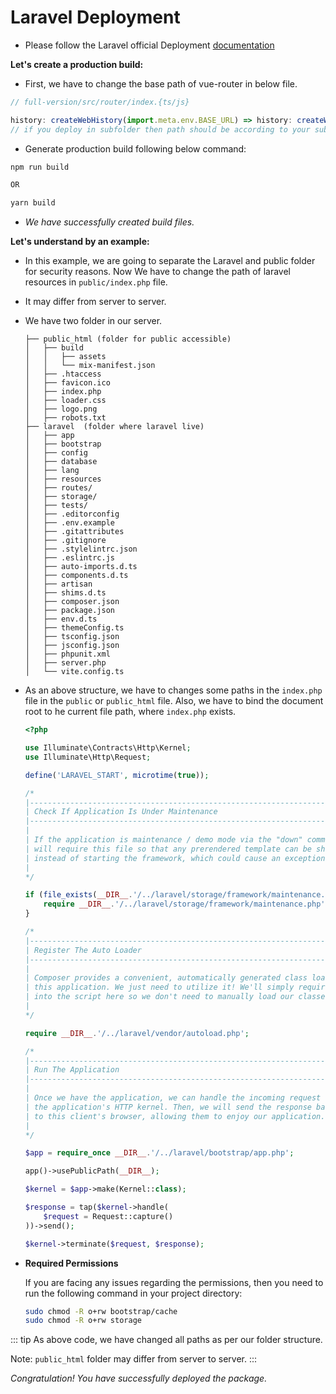 # Laravel Deployment

- Please follow the Laravel official Deployment [documentation](https://laravel.com/docs/10.x/deployment)

**Let's create a production build:**

- First, we have to change the base path of vue-router in below file.

```js
// full-version/src/router/index.{ts/js}

history: createWebHistory(import.meta.env.BASE_URL) => history: createWebHistory('/'), 
// if you deploy in subfolder then path should be according to your sub folder.
```

- Generate production build following below command:

```bash
npm run build

OR 

yarn build
```

- *We have successfully created build files.*

**Let's understand by an example:**

- In this example, we are going to separate the Laravel and public folder for security reasons. Now We have to change the path of laravel resources in `public/index.php` file.
- It may differ from server to server.

- We have two folder in our server.

  ```text
  ├── public_html (folder for public accessible)
  │   ├── build
  │   │   ├── assets
  │   │   └── mix-manifest.json
  │   ├── .htaccess
  │   ├── favicon.ico
  │   ├── index.php
  │   ├── loader.css
  │   ├── logo.png
  │   ├── robots.txt
  ├── laravel  (folder where laravel live)
  │   ├── app                      
  │   ├── bootstrap                
  │   ├── config                   
  │   ├── database                 
  │   ├── lang                     
  │   ├── resources                            
  │   ├── routes/                  
  │   ├── storage/                 
  │   ├── tests/                   
  │   ├── .editorconfig            
  │   ├── .env.example             
  │   ├── .gitattributes           
  │   ├── .gitignore               
  │   ├── .stylelintrc.json        
  │   ├── .eslintrc.js             
  │   ├── auto-imports.d.ts        
  │   ├── components.d.ts          
  │   ├── artisan                  
  │   ├── shims.d.ts               
  │   ├── composer.json            
  │   ├── package.json             
  │   ├── env.d.ts                 
  │   ├── themeConfig.ts           
  │   ├── tsconfig.json            
  │   ├── jsconfig.json            
  │   ├── phpunit.xml              
  │   ├── server.php               
  │   └── vite.config.ts
  ```

- As an above structure, we have to changes some paths in the `index.php` file in the `public` or `public_html` file. Also, we have to bind the document root to he current file path, where `index.php` exists.

  ```php
  <?php

  use Illuminate\Contracts\Http\Kernel;
  use Illuminate\Http\Request;

  define('LARAVEL_START', microtime(true));

  /*
  |--------------------------------------------------------------------------
  | Check If Application Is Under Maintenance
  |--------------------------------------------------------------------------
  |
  | If the application is maintenance / demo mode via the "down" command we
  | will require this file so that any prerendered template can be shown
  | instead of starting the framework, which could cause an exception.
  |
  */

  if (file_exists(__DIR__.'/../laravel/storage/framework/maintenance.php')) {
      require __DIR__.'/../laravel/storage/framework/maintenance.php';
  }

  /*
  |--------------------------------------------------------------------------
  | Register The Auto Loader
  |--------------------------------------------------------------------------
  |
  | Composer provides a convenient, automatically generated class loader for
  | this application. We just need to utilize it! We'll simply require it
  | into the script here so we don't need to manually load our classes.
  |
  */

  require __DIR__.'/../laravel/vendor/autoload.php';

  /*
  |--------------------------------------------------------------------------
  | Run The Application
  |--------------------------------------------------------------------------
  |
  | Once we have the application, we can handle the incoming request using
  | the application's HTTP kernel. Then, we will send the response back
  | to this client's browser, allowing them to enjoy our application.
  |
  */

  $app = require_once __DIR__.'/../laravel/bootstrap/app.php';

  app()->usePublicPath(__DIR__);

  $kernel = $app->make(Kernel::class);

  $response = tap($kernel->handle(
      $request = Request::capture()
  ))->send();

  $kernel->terminate($request, $response);

  ```

- **Required Permissions**

  If you are facing any issues regarding the permissions, then you need to run the following command in your project directory:

  ```sh
  sudo chmod -R o+rw bootstrap/cache
  sudo chmod -R o+rw storage
  ```

::: tip
As above code, we have changed all paths as per our folder structure.

Note: `public_html` folder may differ from server to server.
:::

*Congratulation! You have successfully deployed the package.*
